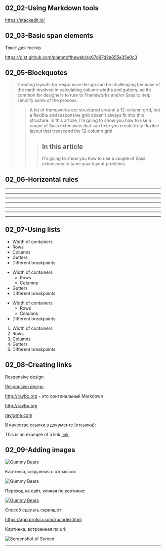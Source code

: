 ## 02_02-Using Markdown tools

https://stackedit.io/

## 02_03-Basic span elements

Текст для тестов

https://gist.github.com/planetoftheweb/ac67d97d2a655e35e0c3

## 02_05-Blockquotes

> Creating layouts for responsive design can be challenging because of the math involved in calculating column widths and gutters, so it’s common for designers to turn to Frameworks and/or Sass to help simplify some of the process.  
>> A lot of frameworks are structured around a 12-column grid, but a flexible and responsive grid doesn’t always fit into this structure. In this article, I’m going to show you how to use a coupe of Sass extensions that can help you create truly flexible layout that transcend the 12-column grid.  
>>> ## In this article  
>>>I’m going to show you how to use a couple of Sass extensions to tame your layout problems.

## 02_06-Horizontal rules

---

---------------------------------
- - - 

***
* * *

___
_ _ _


## 02_07-Using lists

* Width of containers
* Rows
* Columns
* Gutters
* Different breakpoints. 


- Width of containers
  - Rows
  - Columns
- Gutters
- Different breakpoints. 

+ Width of containers
  + Rows
  + Columns
+ Different breakpoints. 

1. Width of containers
2. Rows
3. Columns
4. Gutters
5. Different breakpoints. 


## 02_08-Creating links

[Responsive design](http://raybo.org)

[Responsive design](http://raybo.org "Ray Villalobos")

<http://raybo.org> - это оригинальный Markdown

http://raybo.org

ray@me.com

В качестве ссылки в документе (отсылка):  

This is an example of a link  [link][1]  

[1]:http://raybo.org 'title'

## 02_09-Adding images


![Gummy Bears](https://i.pinimg.com/200x150/97/44/10/97441097be40b2148cb3bfbbb2524e44.jpg "Title of image")

Картинка, созданная с отсылкой:

![Gummy Bears][2]

[2]:https://i.pinimg.com/200x150/97/44/10/97441097be40b2148cb3bfbbb2524e44.jpg "Photo of Gummy Bears"

Переход на сайт, кликая по картинке:

[![Gummy Bears](https://i.pinimg.com/200x150/97/44/10/97441097be40b2148cb3bfbbb2524e44.jpg "raybo.org")](http://raybo.org)

Способ сделать скриншот:

https://app.prntscr.com/ru/index.html

Картинка, встроенная по url:

![Screenshot of Screen](https://i.imgur.com/vlWN3Z7.png)

---